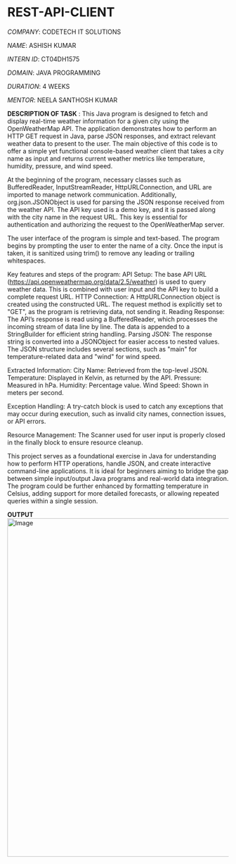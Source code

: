 # REST-API-CLIENT

*COMPANY*: CODETECH IT SOLUTIONS

*NAME*: ASHISH KUMAR

*INTERN ID*: CT04DH1575

*DOMAIN*: JAVA PROGRAMMING 

*DURATION*: 4 WEEKS

*MENTOR*: NEELA SANTHOSH KUMAR

**DESCRIPTION OF TASK** :
       This Java program is designed to fetch and display real-time weather information for a given city using the OpenWeatherMap API. The application demonstrates how to perform an HTTP GET request in Java, parse JSON responses, and extract relevant weather data to present to the user. The main objective of this code is to offer a simple yet functional console-based weather client that takes a city name as input and returns current weather metrics like temperature, humidity, pressure, and wind speed.

At the beginning of the program, necessary classes such as BufferedReader, InputStreamReader, HttpURLConnection, and URL are imported to manage network communication. Additionally, org.json.JSONObject is used for parsing the JSON response received from the weather API. The API key used is a demo key, and it is passed along with the city name in the request URL. This key is essential for authentication and authorizing the request to the OpenWeatherMap server.

The user interface of the program is simple and text-based. The program begins by prompting the user to enter the name of a city. Once the input is taken, it is sanitized using trim() to remove any leading or trailing whitespaces.

Key features and steps of the program:
API Setup: The base API URL (https://api.openweathermap.org/data/2.5/weather) is used to query weather data. This is combined with user input and the API key to build a complete request URL.
HTTP Connection: A HttpURLConnection object is created using the constructed URL. The request method is explicitly set to "GET", as the program is retrieving data, not sending it.
Reading Response: The API’s response is read using a BufferedReader, which processes the incoming stream of data line by line. The data is appended to a StringBuilder for efficient string handling.
Parsing JSON: The response string is converted into a JSONObject for easier access to nested values. The JSON structure includes several sections, such as "main" for temperature-related data and "wind" for wind speed.

Extracted Information:
City Name: Retrieved from the top-level JSON.
Temperature: Displayed in Kelvin, as returned by the API.
Pressure: Measured in hPa.
Humidity: Percentage value.
Wind Speed: Shown in meters per second.

Exception Handling: A try-catch block is used to catch any exceptions that may occur during execution, such as invalid city names, connection issues, or API errors.

Resource Management: The Scanner used for user input is properly closed in the finally block to ensure resource cleanup.

This project serves as a foundational exercise in Java for understanding how to perform HTTP operations, handle JSON, and create interactive command-line applications. It is ideal for beginners aiming to bridge the gap between simple input/output Java programs and real-world data integration. The program could be further enhanced by formatting temperature in Celsius, adding support for more detailed forecasts, or allowing repeated queries within a single session.


**OUTPUT**
<img width="1596" height="769" alt="Image" src="https://github.com/user-attachments/assets/d95764b3-7344-421e-8666-270fd292783a" />
